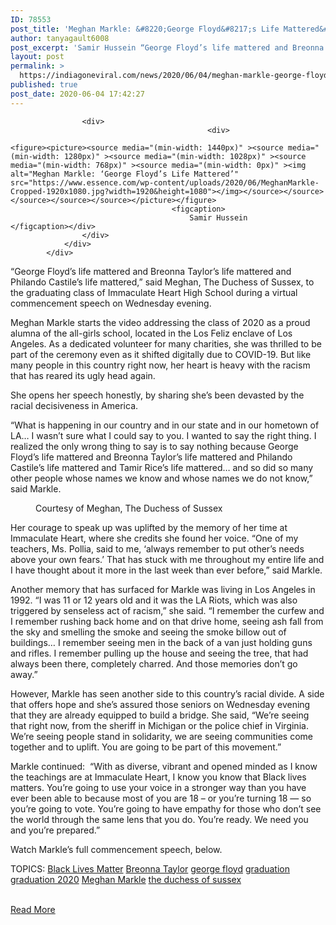```yaml
---
ID: 78553
post_title: 'Meghan Markle: &#8220;George Floyd&#8217;s Life Mattered&#8221;'
author: tanyagault6008
post_excerpt: 'Samir Hussein “George Floyd’s life mattered and Breonna Taylor’s life mattered and Philando Castile’s life mattered,” said Meghan, The Duchess of Sussex, to the graduating class of Immaculate Heart High School during a virtual commencement speech on Wednesday evening. Meghan Markle starts the video addressing the class of 2020 as a proud alumna of the all-girls school,&hellip;'
layout: post
permalink: >
  https://indiagoneviral.com/news/2020/06/04/meghan-markle-george-floyds-life-mattered/78553/tanyagault6008/
published: true
post_date: 2020-06-04 17:42:27
---
```

<div>
			<div>
				<div data-hash="" data-post-id="541950">
					
					<div>
												<div>
																	<figure><picture><source media="(min-width: 1440px)" ><source media="(min-width: 1280px)" ><source media="(min-width: 1028px)" ><source media="(min-width: 768px)" ><source media="(min-width: 0px)" ><img alt="Meghan Markle: ‘George Floyd’s Life Mattered’" src="https://www.essence.com/wp-content/uploads/2020/06/MeghanMarkle-Cropped-1920x1080.jpg?width=1920&height=1080"></img></source></source></source></source></source></picture></figure>
										<figcaption>
											Samir Hussein										</figcaption></div>
					</div>
				</div>
			</div>
						

			
			
			
<p>“George Floyd’s life mattered and Breonna Taylor’s life mattered and Philando Castile’s life mattered,” said Meghan, The Duchess of Sussex, to the graduating class of Immaculate Heart High School during a virtual commencement speech on Wednesday evening.</p>



<p>Meghan Markle starts the video addressing the class of 2020 as a proud alumna of the all-girls school, located in the Los Feliz enclave of Los Angeles. As a dedicated volunteer for many charities, she was thrilled to be part of the ceremony even as it shifted digitally due to COVID-19. But like many people in this country right now, her heart is heavy with the racism that has reared its ugly head again.</p>	




<p>She opens her speech honestly, by sharing she’s been devasted by the racial decisiveness in America.</p>



<p>“What is happening in our country and in our state and in our hometown of LA… I wasn’t sure what I could say to you. I wanted to say the right thing. I realized the only wrong thing to say is to say nothing because George Floyd’s life mattered and Breonna Taylor’s life mattered and Philando Castile’s life mattered and Tamir Rice’s life mattered… and so did so many other people whose names we know and whose names we do not know,” said Markle.</p>



<figure><img alt=""  src="https://www.essence.com/wp-content/uploads/2020/06/MM-IHHS-Still2-Cropped.jpg" ></img><figcaption>Courtesy of Meghan, The Duchess of Sussex</figcaption></figure><p>Her courage to speak up was uplifted by the memory of her time at Immaculate Heart, where she credits she found her voice. “One of my teachers, Ms. Pollia, said to me, ‘always remember to put other’s needs above your own fears.’ That has stuck with me throughout my entire life and I have thought about it more in the last week than ever before,” said Markle.</p>	




<p>Another memory that has surfaced for Markle was living in Los Angeles in 1992. “I was 11 or 12 years old and it was the LA Riots, which was also triggered by senseless act of racism,” she said. “I remember the curfew and I remember rushing back home and on that drive home, seeing ash fall from the sky and smelling the smoke and seeing the smoke billow out of buildings… I remember seeing men in the back of a van just holding guns and rifles. I remember pulling up the house and seeing the tree, that had always been there, completely charred. And those memories don’t go away.”</p>



<p>However, Markle has seen another side to this country’s racial divide. A side that offers hope and she’s assured those seniors on Wednesday evening that they are already equipped to build a bridge. She said, “We’re seeing that right now, from the sheriff in Michigan or the police chief in Virginia. We’re seeing people stand in solidarity, we are seeing communities come together and to uplift. You are going to be part of this movement.”</p>



<p>Markle continued:  “With as diverse, vibrant and opened minded as I know the teachings are at Immaculate Heart, I know you know that Black lives matters. You’re going to use your voice in a stronger way than you have ever been able to because most of you are 18 – or you’re turning 18 — so you’re going to vote. You’re going to have empathy for those who don’t see the world through the same lens that you do. You’re ready. We need you and you’re prepared.”</p>	




<p>Watch Markle’s full commencement speech, below.</p>








<p><span><span>TOPICS: </span> <a href="https://www.essence.com/tags/black-lives-matter/" rel="tag">Black Lives Matter</a> <a href="https://www.essence.com/tags/breonna-taylor/" rel="tag">Breonna Taylor</a> <a href="https://www.essence.com/tags/george-floyd/" rel="tag">george floyd</a> <a href="https://www.essence.com/tags/graduation/" rel="tag">graduation</a> <a href="https://www.essence.com/tags/graduation-2020/" rel="tag">graduation 2020</a> <a href="https://www.essence.com/tags/meghan-markle/" rel="tag">Meghan Markle</a> <a href="https://www.essence.com/tags/the-duchess-of-sussex/" rel="tag">the duchess of sussex</a></span>
					</p></div><br/><a href="http://www.essence.com/articles/meghan-markle-george-floyd-commencement-speech/" class="button purchase" rel="nofollow noopener noreferrer" target="_blank">Read More</a>